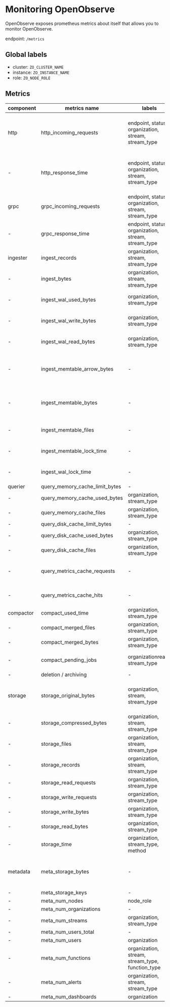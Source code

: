 # Monitoring OpenObserve

OpenObserve exposes prometheus metrics about itself that allows you to monitor OpenObserve.

endpoint: `/metrics`

## Global labels

- cluster: `ZO_CLUSTER_NAME`
- instance: `ZO_INSTANCE_NAME`
- role: `ZO_NODE_ROLE`

## Metrics

| component | metrics name                   | labels                              | data type | desc |
|-----------|--------------------------------|-------------------------------------|-----------|------|
| http      | http_incoming_requests         | endpoint, status, organization, stream, stream_type | Counter   | endpoint: /_bulk, /_json, /_multi, /_search, /_around |
| -         | http_response_time             | endpoint, status, organization, stream, stream_type | Histogram | endpoint: /_bulk, /_json, /_multi, /_search, /_around |
| grpc      | grpc_incoming_requests         | endpoint, status, organization, stream, stream_type | Counter   | endpoint: search, event |
| -         | grpc_response_time             | endpoint, status, organization, stream, stream_type | Histogram | endpoint: search, event |
| ingester  | ingest_records                 | organization, stream, stream_type   | Counter   | - |
| -         | ingest_bytes                   | organization, stream, stream_type   | Counter   | - |
| -         | ingest_wal_used_bytes          | organization, stream_type           | Gauge     | currently WAL total size |
| -         | ingest_wal_write_bytes         | organization, stream_type           | Counter   | Ingestor WAL write bytes        |
| -         | ingest_wal_read_bytes          | organization, stream_type           | Counter   | Ingestor WAL read bytes         |
| -         | ingest_memtable_arrow_bytes    | -                                   | Gauge     | Ingestor in memory bytes of arrow format |
| -         | ingest_memtable_bytes          | -                                   | Gauge     | Ingestor in memory bytes of json format  |
| -         | ingest_memtable_files          | -                                   | Gauge     | Ingestor in memory files |
| -         | ingest_memtable_lock_time      | -                                   | Histogram | Ingestor memtable lock time |
| -         | ingest_wal_lock_time           | -                                   | Histogram | Ingestor wal lock time |
| querier   | query_memory_cache_limit_bytes | -                                   | Gauge     | - |
| -         | query_memory_cache_used_bytes  | organization, stream_type           | Gauge     | - |
| -         | query_memory_cache_files       | organization, stream_type           | Gauge     | - |
| -         | query_disk_cache_limit_bytes   | -                                   | Gauge     | - |
| -         | query_disk_cache_used_bytes    | organization, stream_type           | Gauge     | - |
| -         | query_disk_cache_files         | organization, stream_type           | Gauge     | - |
| -         | query_metrics_cache_requests   | -                                   | Counter   | Querier metrics cache requests. |
| -         | query_metrics_cache_hits       | -                                   | Counter   | Querier metrics cache hits. |
| compactor | compact_used_time              | organization, stream_type           | Counter   | - |
| -         | compact_merged_files           | organization, stream_type           | Counter   | - |
| -         | compact_merged_bytes           | organization, stream_type           | Counter   | - |
| -         | compact_pending_jobs           | organizationream, stream_type       | Gauge     | Compactor pending jobs count | 
| -         | deletion / archiving           | -                                   | -         | TODO |
| storage   | storage_original_bytes         | organization, stream, stream_type   | Gauge     | Storage metrics will be updated regularly. |
| -         | storage_compressed_bytes       | organization, stream, stream_type   | Gauge     | - |
| -         | storage_files                  | organization, stream, stream_type   | Gauge     | - |
| -         | storage_records                | organization, stream, stream_type   | Gauge     | - |
| -         | storage_read_requests          | organization, stream_type           | Counter   | - |
| -         | storage_write_requests         | organization, stream_type           | Counter   | - |
| -         | storage_write_bytes            | organization, stream_type           | Counter   | - |
| -         | storage_read_bytes             | organization, stream_type           | Counter   | - |
| -         | storage_time                   | organization, stream_type, method   | Counter   | method: get, put, delete |
| metadata  | meta_storage_bytes             | -                                   | Gauge     | Metadata metrics will be updated regularly. |
| -         | meta_storage_keys              | -                                   | Gauge     | - |
| -         | meta_num_nodes                 | node_role                           | Gauge     | node_role |
| -         | meta_num_organizations         | -                                   | Gauge     | - |
| -         | meta_num_streams               | organization, stream_type           | Gauge     | - |
| -         | meta_num_users_total           | -                                   | Gauge     | - |
| -         | meta_num_users                 | organization                        | Gauge     | - |
| -         | meta_num_functions             | organization, stream, stream_type, function_type | Gauge | - |
| -         | meta_num_alerts                | organization, stream, stream_type   | Gauge     | TODO |
| -         | meta_num_dashboards            | organization                        | Gauge     | TODO |
